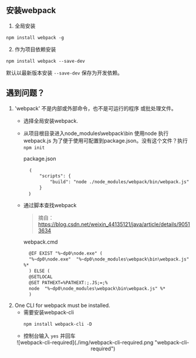 ## 安装webpack
1. 全局安装
```
npm install webpack -g
```
2. 作为项目依赖安装
```
npm install webpack --save-dev
```
默认以最新版本安装 ``` --save-dev ``` 保存为开发依赖。
## 遇到问题？
1. 'webpack' 不是内部或外部命令，也不是可运行的程序
或批处理文件。
   * 选择全局安装webpack.
   * 从项目根目录进入node_modules\webpack\bin 使用node 执行webpack.js 为了便于使用可配置到package.json。没有这个文件？执行 ```npm init``` 

      package.json
      ```
        ｛
            "scripts": {
                "build": "node ./node_modules/webpack/bin/webpack.js"
            }
        ｝
      ```
   * 通过脚本查找webpack

      >摘自：https://blog.csdn.net/weixin_44135121/java/article/details/90513634

      webpack.cmd
      ```
        @IF EXIST "%~dp0\node.exe" (
        "%~dp0\node.exe"  "%~dp0\node_modules\webpack\bin\webpack.js" %*
        ) ELSE (
        @SETLOCAL
        @SET PATHEXT=%PATHEXT:;.JS;=;%
        node  "%~dp0\node_modules\webpack\bin\webpack.js" %*
        )
      ```
2. One CLI for webpack must be installed.
     * 需要安装webpack-cli
        ```
        npm install webpack-cli -D
        ```
      * 控制台输入 ```yes``` 并回车
      <center>
      ![webpack-cli-required](./img/webpack-cli-required.png "webpack-cli-required")
      </center>
